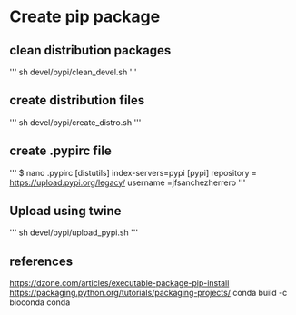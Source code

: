 # Create pip package


## clean distribution packages
'''
sh devel/pypi/clean_devel.sh
'''

## create distribution files
'''
sh devel/pypi/create_distro.sh
'''

## create .pypirc file

'''
$ nano .pypirc
[distutils] 
index-servers=pypi
[pypi] 
repository = https://upload.pypi.org/legacy/ 
username =jfsanchezherrero
'''

## Upload using twine
'''
sh devel/pypi/upload_pypi.sh
'''

## references
https://dzone.com/articles/executable-package-pip-install
https://packaging.python.org/tutorials/packaging-projects/
conda build -c bioconda conda
